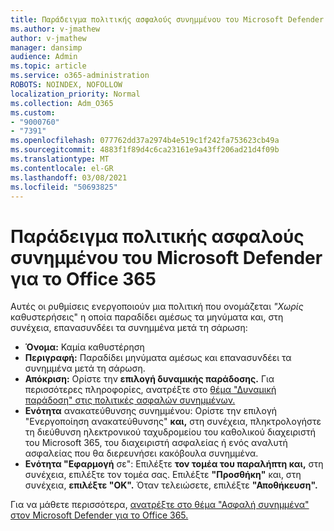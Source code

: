 ```yaml
---
title: Παράδειγμα πολιτικής ασφαλούς συνημμένου του Microsoft Defender για το Office 365
ms.author: v-jmathew
author: v-jmathew
manager: dansimp
audience: Admin
ms.topic: article
ms.service: o365-administration
ROBOTS: NOINDEX, NOFOLLOW
localization_priority: Normal
ms.collection: Adm_O365
ms.custom:
- "9000760"
- "7391"
ms.openlocfilehash: 077762dd37a2974b4e519c1f242fa753623cb49a
ms.sourcegitcommit: 4883f1f89d4c6ca23161e9a43ff206ad21d4f09b
ms.translationtype: MT
ms.contentlocale: el-GR
ms.lasthandoff: 03/08/2021
ms.locfileid: "50693825"
---
```

# <a name="example-microsoft-defender-for-office-365-safe-attachment-policy"></a>Παράδειγμα πολιτικής ασφαλούς συνημμένου του Microsoft Defender για το Office 365

Αυτές οι ρυθμίσεις ενεργοποιούν μια πολιτική που ονομάζεται *"Χωρίς* καθυστερήσεις" η οποία παραδίδει αμέσως τα μηνύματα και, στη συνέχεια, επανασυνδέει τα συνημμένα μετά τη σάρωση:

- **Όνομα:** Καμία καθυστέρηση
- **Περιγραφή:** Παραδίδει μηνύματα αμέσως και επανασυνδέει τα συνημμένα μετά τη σάρωση.
- **Απόκριση:** Ορίστε την **επιλογή δυναμικής παράδοσης.** Για περισσότερες πληροφορίες, ανατρέξτε στο [θέμα "Δυναμική παράδοση" στις πολιτικές ασφαλών συνημμένων.](https://go.microsoft.com/fwlink/?linkid=2092328)
- **Ενότητα** ανακατεύθυνσης συνημμένου: Ορίστε την επιλογή "Ενεργοποίηση ανακατεύθυνσης" **και,** στη συνέχεια, πληκτρολογήστε τη διεύθυνση ηλεκτρονικού ταχυδρομείου του καθολικού διαχειριστή του Microsoft 365, του διαχειριστή ασφαλείας ή ενός αναλυτή ασφαλείας που θα διερευνήσει κακόβουλα συνημμένα.
- **Ενότητα "Εφαρμογή** σε": Επιλέξτε **τον τομέα του παραλήπτη και,** στη συνέχεια, επιλέξτε τον τομέα σας. Επιλέξτε **"Προσθήκη"** και, στη συνέχεια, **επιλέξτε "OK".** Όταν τελειώσετε, επιλέξτε **"Αποθήκευση".**

Για να μάθετε περισσότερα, [ανατρέξτε στο θέμα "Ασφαλή συνημμένα" στον Microsoft Defender για το Office 365.](https://go.microsoft.com/fwlink/?linkid=2092213)
